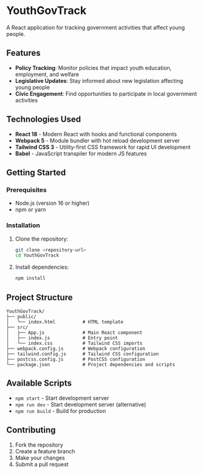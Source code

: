# YouthGovTrack

A React application for tracking government activities that affect young people.

## Features

- **Policy Tracking**: Monitor policies that impact youth education, employment, and welfare
- **Legislative Updates**: Stay informed about new legislation affecting young people
- **Civic Engagement**: Find opportunities to participate in local government activities

## Technologies Used

- **React 18** - Modern React with hooks and functional components
- **Webpack 5** - Module bundler with hot reload development server
- **Tailwind CSS 3** - Utility-first CSS framework for rapid UI development
- **Babel** - JavaScript transpiler for modern JS features

## Getting Started

### Prerequisites

- Node.js (version 16 or higher)
- npm or yarn

### Installation

1. Clone the repository:
   ```bash
   git clone <repository-url>
   cd YouthGovTrack
   ```

2. Install dependencies:
   ```bash
   npm install
   ```


## Project Structure

```
YouthGovTrack/
├── public/
│   └── index.html          # HTML template
├── src/
│   ├── App.js              # Main React component
│   ├── index.js            # Entry point
│   └── index.css           # Tailwind CSS imports
├── webpack.config.js       # Webpack configuration
├── tailwind.config.js      # Tailwind CSS configuration
├── postcss.config.js       # PostCSS configuration
└── package.json            # Project dependencies and scripts
```

## Available Scripts

- `npm start` - Start development server
- `npm run dev` - Start development server (alternative)
- `npm run build` - Build for production

## Contributing

1. Fork the repository
2. Create a feature branch
3. Make your changes
4. Submit a pull request
